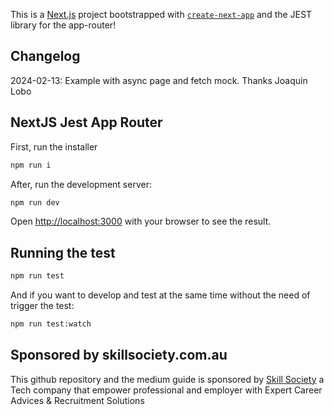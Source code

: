 This is a [Next.js](https://nextjs.org/) project bootstrapped with [`create-next-app`](https://github.com/vercel/next.js/tree/canary/packages/create-next-app) and the JEST library for the app-router!

## Changelog
2024-02-13: Example with async page and fetch mock. Thanks Joaquin Lobo

## NextJS Jest App Router

First, run the installer
```bash
npm run i 
```

After, run the development server:

```bash
npm run dev
```

Open [http://localhost:3000](http://localhost:3000) with your browser to see the result.

## Running the test
```bash
npm run test
```

And if you want to develop and test at the same time without the need of trigger the test: 

```bash
npm run test:watch
```

## Sponsored by skillsociety.com.au
This github repository and the medium guide is sponsored by [Skill Society](https://skillsociety.com.au) a Tech company that empower professional and employer with Expert Career Advices & Recruitment Solutions 
